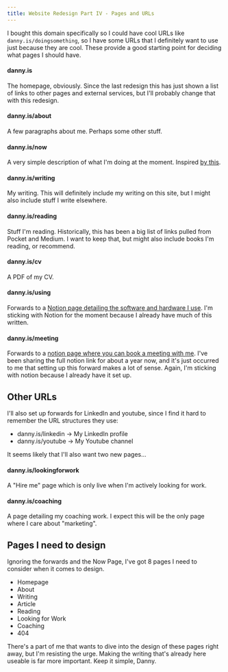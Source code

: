 ```yaml
---
title: Website Redesign Part IV - Pages and URLs
---
```


I bought this domain specifically so I could have cool URLs like `danny.is/doingsomething`, so I have some URLs that I definitely want to use just because they are cool. These provide a good starting point for deciding what pages I should have.

#### danny.is

The homepage, obviously. Since the last redesign this has just shown a list of links to other pages and external services, but I'll probably change that with this redesign.

#### danny.is/about

A few paragraphs about me. Perhaps some other stuff.

#### danny.is/now

A very simple description of what I'm doing at the moment. Inspired [by this](https://sivers.org/nowff).

#### danny.is/writing

My writing. This will definitely include my writing on this site, but I might also include stuff I write elsewhere.

#### danny.is/reading

Stuff I'm reading. Historically, this has been a big list of links pulled from Pocket and Medium. I want to keep that, but might also include books I'm reading, or recommend.

#### danny.is/cv

A PDF of my CV.

#### danny.is/using

Forwards to a [Notion page detailing the software and hardware I use](https://www.notion.so/dannysmith/Danny-Uses-72544bdecd144ca5ab3864d92dcd119b). I'm sticking with Notion for the moment because I already have much of this written.

#### danny.is/meeting

Forwards to a [notion page where you can book a meeting with me](https://www.notion.so/Book-a-Meeting-with-Danny-e39fc8def5514b67b559b2e5a51934ae). I've been sharing the full notion link for about a year now, and it's just occurred to me that setting up this forward makes a lot of sense. Again, I'm sticking with notion because I already have it set up.

## Other URLs

I'll also set up forwards for LinkedIn and youtube, since I find it hard to remember the URL structures they use:

- danny.is/linkedin → My LinkedIn profile
- danny.is/youtube → My Youtube channel

It seems likely that I'll also want two new pages...

#### danny.is/lookingforwork

A "Hire me" page which is only live when I'm actively looking for work.

#### danny.is/coaching

A page detailing my coaching work. I expect this will be the only page where I care about "marketing".

## Pages I need to design

Ignoring the forwards and the Now Page, I've got 8 pages I need to consider when it comes to design.

- Homepage
- About
- Writing
- Article
- Reading
- Looking for Work
- Coaching
- 404

There's a part of me that wants to dive into the design of these pages right away, but I'm resisting the urge. Making the writing that's already here useable is far more important. Keep it simple, Danny.
